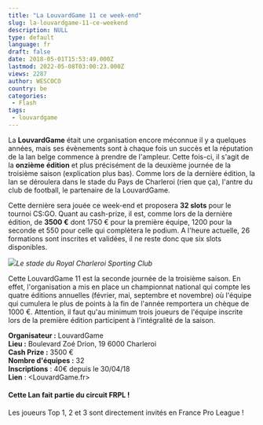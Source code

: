 ```yaml
---
title: "La LouvardGame 11 ce week-end"
slug: la-louvardgame-11-ce-weekend
description: NULL
type: default
language: fr
draft: false
date: 2018-05-01T15:53:49.000Z
lastmod: 2022-05-08T03:00:23.000Z
views: 2287
author: WESCOCO
country: be
categories:
 - Flash
tags:
 - louvardgame
---
```

La **LouvardGame** était une organisation encore méconnue il y a quelques années, mais ses évènements sont à chaque fois un succès et la réputation de la lan belge commence à prendre de l'ampleur. Cette fois-ci, il s'agit de la **onzième** **édition** et plus précisément de la deuxième journée de la troisième saison (explication plus bas). Comme lors de la dernière édition, la lan se déroulera dans le stade du Pays de Charleroi (rien que ça), l'antre du club de football, le partenaire de la LouvardGame. 

Cette dernière sera jouée ce week-end et proposera **32 slots** pour le tournoi CS:GO. Quant au cash-prize, il est, comme lors de la dernière édition, de **3500 €** dont 1750 € pour la première équipe, 1200 pour la seconde et 550 pour celle qui complètera le podium. A l'heure actuelle, 26 formations sont inscrites et validées, il ne reste donc que six slots disponibles.

![](https://flickshot-ue.s3.eu-west-2.amazonaws.com/flickshot/article/5ae87019a4caa/images/IkaUiEaUrPJCVK51dwflOROXX0NDNl1trT7uypP1.jpeg)_Le stade du Royal Charleroi Sporting Club_

Cette LouvardGame 11 est la seconde journée de la troisième saison. En effet, l'organisation a mis en place un championnat national qui compte les quatre éditions annuelles (février, mai, septembre et novembre) où l'équipe qui cumulera le plus de points à la fin de l'année remportera un chèque de 1000 €. Attention, il faut qu'au minimum trois joueurs de l'équipe inscrite lors de la première édition participent à l'intégralité de la saison.

**Organisateur :** LouvardGame  
**Lieu :** Boulevard Zoé Drion, 19 6000 Charleroi  
**Cash Prize :** 3500 €  
**Nombre d'équipes :** 32  
**Inscriptions** : 40€ depuis le 30/04/18  
**Lien** : [](http://www.louvardgame.be/louvardgame-3-1.htm?lng=fr)<LouvardGame.fr>

#### Cette Lan fait partie du circuit FRPL !  

Les joueurs Top 1, 2 et 3 sont directement invités en France Pro League !
